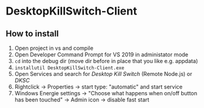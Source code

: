 # DesktopKillSwitch-Client
## How to install
1. Open project in vs and compile
1. Open Developer Command Prompt for VS 2019 in administator mode
2. `cd` into the debug dir (move dir before in place that you like e.g. appdata)
3. `installutil DesktopKillSwitch-Client.exe`
4. Open Services and search for *Desktop Kill Switch* (Remote Node.js) or *DKSC*
5. Rightclick -> Properties -> start type: "automatic" and start service
6. Windows Energie settings -> "Choose what happens when on/off button has been touched" -> Admin icon -> disable fast start
